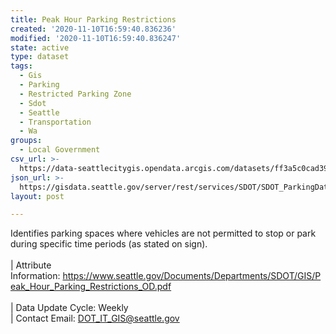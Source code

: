 ```yaml
---
title: Peak Hour Parking Restrictions
created: '2020-11-10T16:59:40.836236'
modified: '2020-11-10T16:59:40.836247'
state: active
type: dataset
tags:
  - Gis
  - Parking
  - Restricted Parking Zone
  - Sdot
  - Seattle
  - Transportation
  - Wa
groups:
  - Local Government
csv_url: >-
  https://data-seattlecitygis.opendata.arcgis.com/datasets/ff3a5c0cad394891a2099fdeab4a2169_3.csv?outSR=%7B%22latestWkid%22%3A2926%2C%22wkid%22%3A2926%7D
json_url: >-
  https://gisdata.seattle.gov/server/rest/services/SDOT/SDOT_ParkingData/MapServer/3
layout: post

---
```

Identifies parking spaces where vehicles are not permitted to stop or park during specific time periods (as stated on sign).  <br /><br />| Attribute Information: <a href='https://www.seattle.gov/Documents/Departments/SDOT/GIS/Peak_Hour_Parking_Restrictions_OD.pdf' target='_blank'>https://www.seattle.gov/Documents/Departments/SDOT/GIS/Peak_Hour_Parking_Restrictions_OD.pdf</a> <br /><br />
| Data Update Cycle: Weekly <br />| Contact Email: <a href='mailto:DOT_IT_GIS@seattle.gov' target='_blank'>DOT_IT_GIS@seattle.gov</a>
